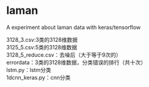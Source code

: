 # laman
A experiment about laman data with keras/tensorflow<br/>


3128_3.csv:3类的3128维数据<br/>
3125_5.csv:5类的3128维数据<br/>
3128_5_reduce.csv：去噪后（大于等于9次的）<br/>
errordata：3类的3128维数据，分类错误的排行（共十次）<br/>
lstm.py：lstm分类<br/>
1dcnn_keras.py：cnn分类<br/>
